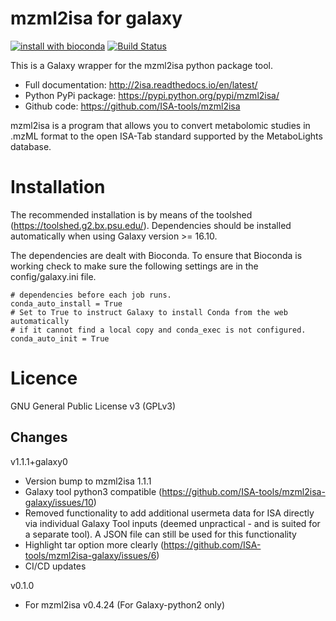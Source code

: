 mzml2isa for galaxy
===============

[![install with bioconda](https://img.shields.io/badge/install%20with-bioconda-brightgreen.svg?style=flat-square)](http://bioconda.github.io/recipes/mzml2isa/README.html) [![Build Status](https://travis-ci.org/ISA-tools/mzml2isa-galaxy.svg?branch=master)](https://travis-ci.org/ISA-tools/mzml2isa-galaxy)


This is a Galaxy wrapper for the mzml2isa python package tool.

- Full documentation: http://2isa.readthedocs.io/en/latest/
- Python PyPi package: https://pypi.python.org/pypi/mzml2isa/
- Github code: https://github.com/ISA-tools/mzml2isa

mzml2isa is a program that allows you to convert metabolomic studies in .mzML format to the open ISA-Tab standard supported by the MetaboLights database.

Installation
===============

The recommended installation is by means of the toolshed (https://toolshed.g2.bx.psu.edu/). Dependencies should be installed automatically when using Galaxy version >= 16.10. 

The dependencies are dealt with Bioconda. To ensure that Bioconda is working check to make sure the following settings are in the config/galaxy.ini file.

```
# dependencies before each job runs.
conda_auto_install = True
# Set to True to instruct Galaxy to install Conda from the web automatically
# if it cannot find a local copy and conda_exec is not configured.
conda_auto_init = True
```


Licence
===============
GNU General Public License v3 (GPLv3)


Changes
-------------------------
v1.1.1+galaxy0
  - Version bump to mzml2isa 1.1.1
  - Galaxy tool python3 compatible (https://github.com/ISA-tools/mzml2isa-galaxy/issues/10)
  - Removed functionality to add additional usermeta data for ISA directly via individual Galaxy Tool inputs (deemed unpractical - and is suited for a separate tool). A JSON file can still be used for this functionality  
  - Highlight tar option more clearly (https://github.com/ISA-tools/mzml2isa-galaxy/issues/6)
  - CI/CD updates

v0.1.0
  - For  mzml2isa v0.4.24 (For Galaxy-python2 only)